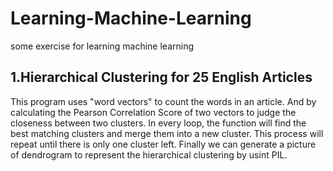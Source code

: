 # Learning-Machine-Learning
some exercise for learning machine learning

## 1.Hierarchical Clustering for 25 English Articles
This program uses "word vectors" to count the words in an article. And by calculating the Pearson Correlation Score of two vectors to judge the closeness between two clusters. In every loop, the function will find the best matching clusters and merge them into a new cluster. This process will repeat until there is only one cluster left. Finally we can generate a picture of dendrogram to represent the hierarchical clustering by usint PIL.
